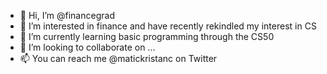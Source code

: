 - 👋 Hi, I’m @financegrad
- 👀 I’m interested in finance and have recently rekindled my interest in CS
- 🌱 I’m currently learning basic programming through the CS50
- 💞️ I’m looking to collaborate on ...
- 📫 You can reach me @matickristanc on Twitter

<!---
financegrad/financegrad is a ✨ special ✨ repository because its `README.md` (this file) appears on your GitHub profile.
You can click the Preview link to take a look at your changes.
--->
